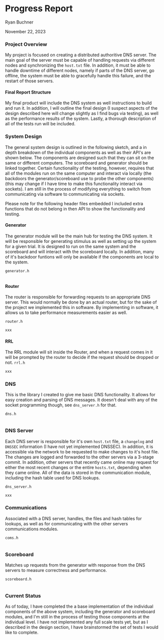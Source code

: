 # Progress Report

Ryan Buchner

November 22, 2023

### Project Overview

My project is focused on creating a distributed authoritive DNS server. The main goal of the server must be capable of handling requests via different nodes and synchronizing the `host.txt` file. In addition, it must be able to handle downtime of different nodes, namely if parts of the DNS server, go offline, the system must be able to gracefully handle this failure, and the restart of those servers.

#### Final Report Structure

My final product will include the DNS system as well instructions to build and run it. In addition, I will outline the final design (I suspect aspects of the design described here will change slightly as I find bugs via testing), as well as the performance results of the system. Lastly, a thorough description of all of the tests run will be included.

### System Design

The general system design is outlined in the following sketch, and a in depth breakdown of the individual components as well as their API's are shown below. The components are designed such that they can sit on the same or different computers. The scoreboard and generator should be linked together. Certain functionality of the testing, however, requires that all of the modules run on the same computer and interact via locally (the backdoors the generator/scoreboard use to probe the other components) (this may change if I have time to make this functionality interact via sockets). I am still in the process of modifying everything to switch from communicating via software to communicating via sockets.

Please note for the following header files embedded I included extra functions that do not belong in then API to show the functionality and testing.

#### Generator

The generator module will be the main hub for testing the DNS system. It will be responsible for generating stimulus as well as setting up the system for a given trial. It is designed to run on the same system and the scoreboard and will interact with the scoreboard locally. In addition, many of it's backdoor funtions will only be available if the components are local to the system.

`generator.h`
```c

```

#### Router

The router is responsible for forwarding requests to an appropriate DNS server. This would normally be done by an actual router, but for the sake of the project we implemented this in software. By implementing in software, it allows us to take performance measurements easier as well.

`router.h`
```c
xxx
```

#### RRL

The RRL module will sit inside the Router, and when a request comes in it will be prompted by the router to decide if the request should be dropped or not.
`rrl.h`
```c
xxx
```

### DNS

This is the library I created to give me basic DNS functionality. It allows for easy creation and parsing of DNS messages. It doesn't deal with any of the socket programming though, see `dns_server.h` for that.

`dns.h`
```c

```

### DNS Server

Each DNS server is responsible for it's own `host.txt` file, a `changelog` and `DNSSEC` information (I have not yet implemented DNSSEC). In addition, it is accessible via the network to be requested to make changes to it's host file. The changes are logged and forwarded to the other servers via a 3-stage commit. In addition, other servers that recently came online may request for either the most recent changes or the entire `hosts.txt`, depending when they came online. All of the data is stored in the communication module, including the hash table used for DNS lookups.

`dns_server.h`
```c
xxx
```

### Communications

Associated with a DNS server, handles, the files and hash tables for lookups, as well as for communicating with the other servers communications modules.

`coms.h`
```c

```

### Scoreboard

Matches up requests from the generator with response from the DNS servers to measure correctness and performance.

`scoreboard.h`
```c

```

### Current Status

As of today, I have completed the a base implementation of the individual components of the above system, including the generator and scoreboard modules, and I'm still in the process of testing those components at the individual level. I have not implemented any full scale tests yet, but as I described in the design section, I have brainstormed the set of tests I would like to complete.